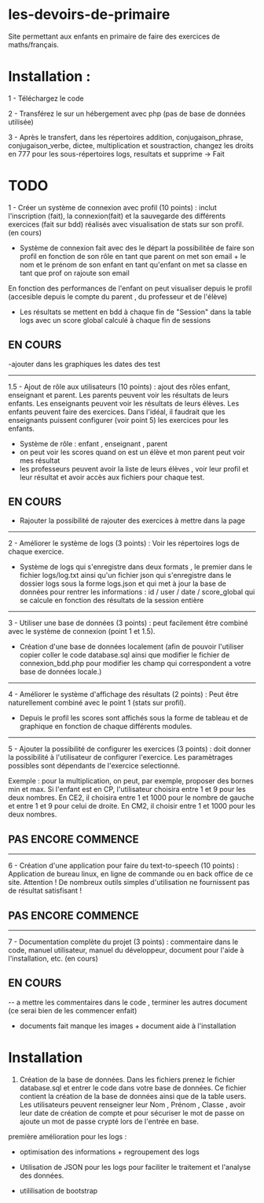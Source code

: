 # les-devoirs-de-primaire
Site permettant aux enfants en primaire de faire des exercices de maths/français.

# Installation :
1 - Téléchargez le code

2 - Transférez le sur un hébergement avec php (pas de base de données utilisée)

3 - Après le transfert, dans les répertoires addition, conjugaison_phrase, conjugaison_verbe, dictee, multiplication et soustraction, changez les droits en 777 pour les sous-répertoires logs, resultats et supprime → Fait

# TODO
1 - Créer un système de connexion avec profil (10 points) : inclut l'inscription (fait), la connexion(fait) et la sauvegarde des différents exercices (fait sur bdd) réalisés avec visualisation de stats sur son profil. (en cours)
- Système de connexion fait avec des le départ la possibilitée de faire son profil en fonction de son rôle
    en tant que parent on met son email + le nom et le prénom de son enfant 
    en tant qu'enfant on met sa classe 
    en tant que prof on rajoute son email

En fonction des performances de l'enfant on peut visualiser depuis le profil (accesible depuis le compte du parent , du professeur et de l'élève)

- Les résultats se mettent en bdd à chaque fin de "Session" dans la table logs avec un score global calculé à chaque fin de sessions
## EN COURS 
-ajouter dans les graphiques les dates des test 

---

1.5 - Ajout de rôle aux utilisateurs (10 points) : ajout des rôles enfant, enseignant et parent. Les parents peuvent voir les résultats de leurs enfants. Les enseignants peuvent voir les résultats de leurs élèves. Les enfants peuvent faire des exercices.
 Dans l'idéal, il faudrait que les enseignants puissent configurer (voir point 5) les exercices pour les enfants.

- Système de rôle : enfant , enseignant , parent 
- on peut voir les scores quand on est un élève et mon parent peut voir mes résultat
- les professeurs peuvent avoir la liste de leurs élèves , voir leur profil et leur résultat et avoir accès aux fichiers pour chaque test.

## EN COURS
-  Rajouter la possibilité de rajouter des exercices à mettre dans la page


---
2 - Améliorer le système de logs (3 points) : Voir les répertoires logs de chaque exercice. 

- Système de logs qui s'enregistre dans deux formats , le premier dans le fichier logs/log.txt ainsi qu'un fichier json qui s'enregistre dans le dossier logs sous la forme logs.json et qui met à jour la base de données pour rentrer les informations : id / user / date / score_global qui se calcule en fonction des résultats de la session entière 

---

3 - Utiliser une base de données (3 points) : peut facilement être combiné avec le système de connexion (point 1 et 1.5). 

- Création d'une base de données localement (afin de pouvoir l'utiliser copier coller le code database.sql ainsi que modifier le fichier de connexion_bdd.php pour modifier les champ qui correspondent a votre base de données locale.)



---
4 - Améliorer le système d'affichage des résultats (2 points) : Peut être naturellement combiné avec le point 1 (stats sur profil).
- Depuis le profil les scores sont affichés sous la forme de tableau et de graphique en fonction de chaque différents modules.

---
5 - Ajouter la possibilité de configurer les exercices (3 points) : doit donner la possibilité à l'utilisateur de configurer l'exercice. Les paramètrages possibles sont dépendants de l'exercice selectionné. 

Exemple : pour la multiplication, on peut, par exemple, proposer des bornes min et max. Si l'enfant est en CP, l'utilisateur choisira entre 1 et 9 pour les deux nombres. En CE2, il choisira entre 1 et 1000 pour le nombre de gauche et entre 1 et 9 pour celui de droite. En CM2, il choisir entre 1 et 1000 pour les deux nombres.

## PAS ENCORE COMMENCE 

--- 

6 - Création d'une application pour faire du text-to-speech (10 points) : Application de bureau linux, en ligne de commande ou en back office de ce site. Attention ! De nombreux outils simples d'utilisation ne fournissent pas de résultat satisfisant !

## PAS ENCORE COMMENCE 

---
7 - Documentation complète du projet (3 points) : commentaire dans le code, manuel utilisateur, manuel du développeur, document pour l'aide à l'installation, etc. (en cours)

## EN COURS 
-- a mettre les commentaires dans le code , terminer les autres document (ce serai bien de les commencer enfait)
- documents fait manque les images + document aide à l'installation


# Installation 

1) Création de la base de données. Dans les fichiers prenez le fichier database.sql et entrer le code dans votre base de données. 
Ce fichier contient la création de la base de données ainsi que de la table users. Les utilisateurs peuvent renseigner leur Nom , Prénom , Classe , avoir leur date de création de compte et pour sécuriser le mot de passe on ajoute un mot de passe crypté lors de l'entrée en base.


première amélioration pour les logs : 
- optimisation  des informations + regroupement des logs 

- Utilisation de  JSON pour les logs pour faciliter le traitement et l'analyse des données. 



- utililisation de bootstrap
